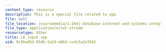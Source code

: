 ```yaml
---
content_type: resource
description: This is a special file related to vpp.
file: null
file_location: /coursemedia/1-264j-database-internet-and-systems-integration-technologies-fall-2013/0c5bad5365db1a24e8b3cc4c5a2e3562_L6_input.vpp
file_type: application/octet-stream
resourcetype: Other
title: L6_input.vpp
uid: 0c5bad53-65db-1a24-e8b3-cc4c5a2e3562
---
```

